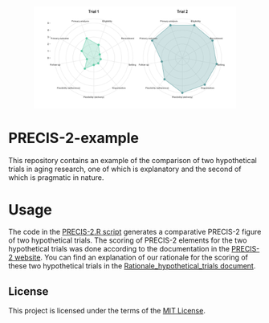 <br/>
<p align="center">
  <a href="https://github.com/javimangal/PRECIS-2-example">
    <img src="Figure_PRECIS2.png" alt="PRECIS-2 score of 2 hypothetical trials" width="80%">
  </a>
</p>

# PRECIS-2-example

This repository contains an example of the comparison of two hypothetical trials in aging research, one of which is explanatory and the second of which is pragmatic in nature.

# Usage

The code in the [PRECIS-2.R script](/PRECIS-2.R) generates a comparative PRECIS-2 figure of two hypothetical trials. The scoring of PRECIS-2 elements for the two hypothetical trials was done according to the documentation in the [PRECIS-2 website](https://www.precis-2.org/Help/Documentation/Help). You can find an explanation of our rationale for the scoring of these two hypothetical trials in the [Rationale_hypothetical_trials document](/Rationale_hypothetical_trials.docx).

## License

This project is licensed under the terms of the [MIT License](/LICENSE).
